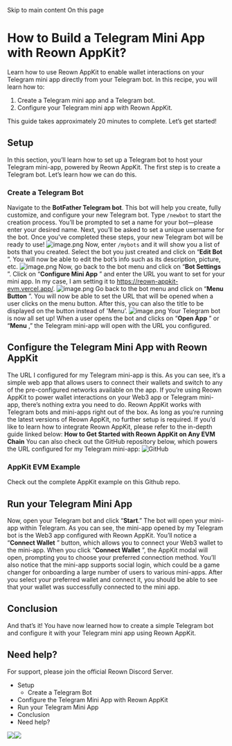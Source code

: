 Skip to main content
On this page
# How to Build a Telegram Mini App with Reown AppKit?
Learn how to use Reown AppKit to enable wallet interactions on your Telegram mini app directly from your Telegram bot.
In this recipe, you will learn how to:
  1. Create a Telegram mini app and a Telegram bot.
  2. Configure your Telegram mini app with Reown AppKit.


This guide takes approximately 20 minutes to complete.
Let’s get started!
## Setup​
In this section, you’ll learn how to set up a Telegram bot to host your Telegram mini-app, powered by Reown AppKit.
The first step is to create a Telegram bot. Let’s learn how we can do this.
### Create a Telegram Bot​
Navigate to the **BotFather Telegram bot**. This bot will help you create, fully customize, and configure your new Telegram bot.
Type `/newbot` to start the creation process. You’ll be prompted to set a name for your bot—please enter your desired name. Next, you’ll be asked to set a unique username for the bot. Once you've completed these steps, your new Telegram bot will be ready to use!
![image.png](https://docs.reown.com/assets/images/tg1-4d1b5bb0249de2b243a5169ee6a45fd6.png)
Now, enter `/mybots` and it will show you a list of bots that you created. Select the bot you just created and click on “**Edit Bot** ”. You will now be able to edit the bot’s info such as its description, picture, etc.
![image.png](https://docs.reown.com/assets/images/tg2-1a5eb01398963cd92ca499c79c259e26.png)
Now, go back to the bot menu and click on “**Bot Settings** ”. Click on “**Configure Mini App** ” and enter the URL you want to set for your mini app. In my case, I am setting it to https://reown-appkit-evm.vercel.app/.
![image.png](https://docs.reown.com/assets/images/tg3-74fbe2e0a2c219560da1f860f7c1b6bc.png)
Go back to the bot menu and click on “**Menu Button** ”. You will now be able to set the URL that will be opened when a user clicks on the menu button. After this, you can also the title to be displayed on the button instead of 'Menu’.
![image.png](https://docs.reown.com/assets/images/tg4-134d673919fab7b02e2ee931850a791c.png)
Your Telegram bot is now all set up! When a user opens the bot and clicks on “**Open App** ” or “**Menu** ,” the Telegram mini-app will open with the URL you configured.
## Configure the Telegram Mini App with Reown AppKit​
The URL I configured for my Telegram mini-app is this. As you can see, it’s a simple web app that allows users to connect their wallets and switch to any of the pre-configured networks available on the app.
If you’re using Reown AppKit to power wallet interactions on your Web3 app or Telegram mini-app, there’s nothing extra you need to do. Reown AppKit works with Telegram bots and mini-apps right out of the box. As long as you’re running the latest versions of Reown AppKit, no further setup is required.
If you’d like to learn how to integrate Reown AppKit, please refer to the in-depth guide linked below:
**How to Get Started with Reown AppKit on Any EVM Chain**
You can also check out the GitHub repository below, which powers the URL configured for my Telegram mini-app:
![GitHub](https://docs.reown.com/assets/github.svg)
### AppKit EVM Example
Check out the complete AppKit example on this Github repo.
## Run your Telegram Mini App​
Now, open your Telegram bot and click “**Start**.” The bot will open your mini-app within Telegram. As you can see, the mini-app opened by my Telegram bot is the Web3 app configured with Reown AppKit. You’ll notice a “**Connect Wallet** ” button, which allows you to connect your Web3 wallet to the mini-app.
When you click “**Connect Wallet** ”, the AppKit modal will open, prompting you to choose your preferred connection method. You’ll also notice that the mini-app supports social login, which could be a game changer for onboarding a large number of users to various mini-apps.
After you select your preferred wallet and connect it, you should be able to see that your wallet was successfully connected to the mini app.
## Conclusion​
And that’s it! You have now learned how to create a simple Telegram bot and configure it with your Telegram mini app using Reown AppKit.
## Need help?​
For support, please join the official Reown Discord Server.
  * Setup
    * Create a Telegram Bot
  * Configure the Telegram Mini App with Reown AppKit
  * Run your Telegram Mini App
  * Conclusion
  * Need help?


![](https://t.co/1/i/adsct?bci=4&dv=America%2FToronto%26en-US%26Google%20Inc.%26MacIntel%26255%261080%26600%266%2624%261080%26600%260%26na&eci=3&event=%7B%7D&event_id=365d9996-8dea-434c-9666-aee0cc88787c&integration=gtm&p_id=Twitter&p_user_id=0&pl_id=54a98e4d-78d6-4a89-a0b7-36560cfcd0b4&tw_document_href=https%3A%2F%2Fdocs.reown.com%2Fappkit%2Frecipes%2Ftelegram-mini-app&tw_iframe_status=0&txn_id=oo02q&type=javascript&version=2.3.31)![](https://analytics.twitter.com/1/i/adsct?bci=4&dv=America%2FToronto%26en-US%26Google%20Inc.%26MacIntel%26255%261080%26600%266%2624%261080%26600%260%26na&eci=3&event=%7B%7D&event_id=365d9996-8dea-434c-9666-aee0cc88787c&integration=gtm&p_id=Twitter&p_user_id=0&pl_id=54a98e4d-78d6-4a89-a0b7-36560cfcd0b4&tw_document_href=https%3A%2F%2Fdocs.reown.com%2Fappkit%2Frecipes%2Ftelegram-mini-app&tw_iframe_status=0&txn_id=oo02q&type=javascript&version=2.3.31)
